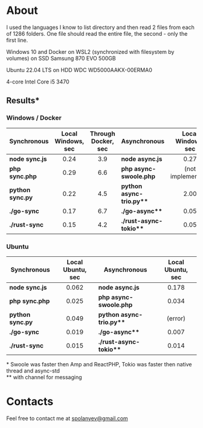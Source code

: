 # About

I used the languages I know to list directory and then read 2 files from each of 1286 folders. One file should read the entire file, the second - only the first line.

Windows 10 and Docker on WSL2 (synchronized with filesystem by volumes) on SSD Samsung 870 EVO 500GB

Ubuntu 22.04 LTS on HDD WDC WD5000AAKX-00ERMA0

4-core Intel Core i5 3470

## Results*

### Windows / Docker

| Synchronous        | Local Windows, sec | Through Docker, sec | Asynchronous               | Local Windows, sec | Through Docker, sec |
|--------------------|:------------------:|:-------------------:|----------------------------|:------------------:|:-------------------:|
| __node sync.js__   |        0.24        |         3.9         | __node async.js__          |        0.27        |         1.7         |
| __php sync.php__   |        0.29        |         6.6         | __php async-swoole.php__   | (not implemented)  |         1.8         |
| __python sync.py__ |        0.22        |         4.5         | __python async-trio.py**__ |        2.00        |         3.1         |
| __./go-sync__      |        0.17        |         6.7         | __./go-async**__           |        0.05        |         1.3         |
| __./rust-sync__    |        0.15        |         4.2         | __./rust-async-tokio**__   |        0.05        |         0.8         |

### Ubuntu

| Synchronous        | Local Ubuntu, sec | Asynchronous               | Local Ubuntu, sec | 
|--------------------|:-----------------:|----------------------------|:-----------------:|
| __node sync.js__   |       0.062       | __node async.js__          |       0.178       | 
| __php sync.php__   |       0.025       | __php async-swoole.php__   |       0.034       | 
| __python sync.py__ |       0.049       | __python async-trio.py**__ |      (error)      | 
| __./go-sync__      |       0.019       | __./go-async**__           |       0.007       | 
| __./rust-sync__    |       0.015       | __./rust-async-tokio**__   |       0.014       | 


\* Swoole was faster then Amp and ReactPHP, Tokio was faster then native thread and async-std<br/>
** with channel for messaging


# Contacts

Feel free to contact me at [spolanyev@gmail.com](mailto:spolanyev@gmail.com?subject=Comparison) 
